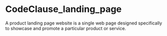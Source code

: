 # CodeClause_landing_page
A product landing page website is a single web page designed specifically to showcase and promote a particular product or service. 
